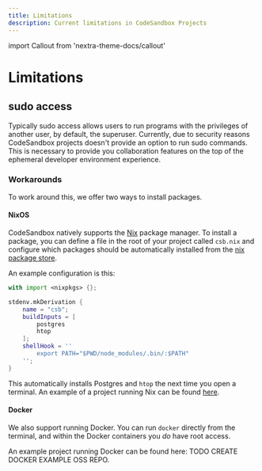 ```yaml
---
title: Limitations
description: Current limitations in CodeSandbox Projects
---
```


import Callout from 'nextra-theme-docs/callout'

# Limitations

## sudo access

Typically sudo access allows users to run programs with the privileges of another user, by default, the superuser. Currently, due to security reasons CodeSandbox projects doesn't provide an option to run sudo commands. This is necessary to provide you collaboration features on the top of the ephemeral developer environment experience.

### Workarounds

To work around this, we offer two ways to install packages.

#### NixOS

CodeSandbox natively supports the [Nix](https://nixos.org/) package manager. To install a package, you can define a file in the root of your project called `csb.nix` and configure which packages should be automatically installed from the [nix package store](https://search.nixos.org/packages).

An example configuration is this:

```nix
with import <nixpkgs> {};

stdenv.mkDerivation {
    name = "csb";
    buildInputs = [
        postgres
        htop
    ];
    shellHook = ''
        export PATH="$PWD/node_modules/.bin/:$PATH"
    '';
}
```

This automatically installs Postgres and `htop` the next time you open a terminal. An example of a project running Nix can be found [here](https://codesandbox.io/p/github/codesandbox/test-sandbox/main).

#### Docker

We also support running Docker. You can run `docker` directly from the terminal, and within the Docker containers you _do_ have root access.

An example project running Docker can be found here: TODO CREATE DOCKER EXAMPLE OSS REPO.